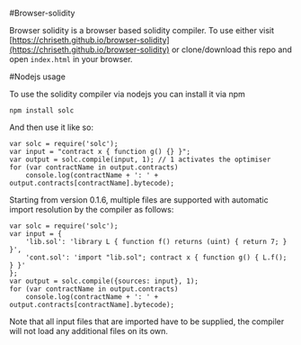 
#Browser-solidity

Browser solidity is a browser based solidity compiler. To use either visit [https://chriseth.github.io/browser-solidity](https://chriseth.github.io/browser-solidity) or clone/download this repo and open `index.html` in your browser.

#Nodejs usage

To use the solidity compiler via nodejs you can install it via npm

	npm install solc

And then use it like so:

	var solc = require('solc');
	var input = "contract x { function g() {} }";
	var output = solc.compile(input, 1); // 1 activates the optimiser
	for (var contractName in output.contracts)
		console.log(contractName + ': ' + output.contracts[contractName].bytecode);

Starting from version 0.1.6, multiple files are supported with automatic import resolution by the compiler as follows:

	var solc = require('solc');
	var input = {
		'lib.sol': 'library L { function f() returns (uint) { return 7; } }',
		'cont.sol': 'import "lib.sol"; contract x { function g() { L.f(); } }'
	};
	var output = solc.compile({sources: input}, 1);
	for (var contractName in output.contracts)
		console.log(contractName + ': ' + output.contracts[contractName].bytecode);

Note that all input files that are imported have to be supplied, the compiler will not load any additional files on its own.
